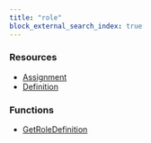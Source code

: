 ```yaml
---
title: "role"
block_external_search_index: true
---
```


<!-- WARNING: this file was generated by Pulumi Docs Generator. -->
<!-- Do not edit by hand unless you're certain you know what you are doing! -->

<style>
  table td p { margin-top: 0; margin-bottom: 0; }
</style>

<h3>Resources</h3>
<ul class="api">
    <li><a href="assignment"><span class="symbol resource"></span>Assignment</a></li>
    <li><a href="definition"><span class="symbol resource"></span>Definition</a></li>
</ul>

<h3>Functions</h3>
<ul class="api">
    <li><a href="getroledefinition"><span class="symbol datasource"></span>GetRoleDefinition</a></li>
</ul>

